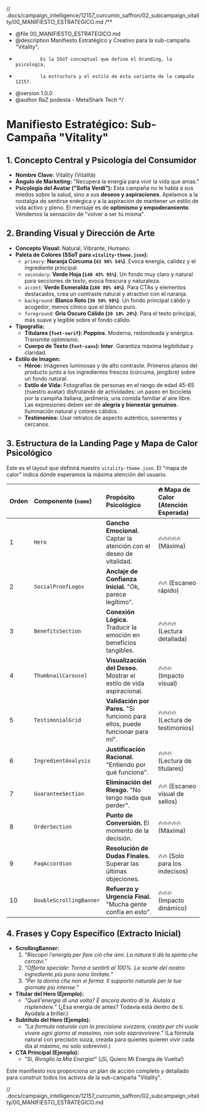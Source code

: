 // .docs/campaign_intelligence/12157_curcumin_saffron/02_subcampaign_vitality/00_MANIFIESTO_ESTRATEGICO.md
/**
 * @file 00_MANIFIESTO_ESTRATEGICO.md
 * @description Manifiesto Estratégico y Creativo para la sub-campaña "Vitality".
 *              Es la SSoT conceptual que define el branding, la psicología,
 *              la estructura y el estilo de esta variante de la campaña 12157.
 * @version 1.0.0
 * @author RaZ podesta - MetaShark Tech
 */

# Manifiesto Estratégico: Sub-Campaña "Vitality"

## 1. Concepto Central y Psicología del Consumidor

*   **Nombre Clave:** Vitality (Vitalità)
*   **Ángulo de Marketing:** "Recupera la energía para vivir la vida que amas."
*   **Psicología del Avatar ("Sofia Verdi"):** Esta campaña no le habla a sus miedos sobre la salud, sino a sus **deseos y aspiraciones**. Apelamos a la nostalgia de sentirse enérgica y a la aspiración de mantener un estilo de vida activo y pleno. El mensaje es de **optimismo y empoderamiento**. Vendemos la sensación de "volver a ser tú misma".

## 2. Branding Visual y Dirección de Arte

*   **Concepto Visual:** Natural, Vibrante, Humano.
*   **Paleta de Colores (SSoT para `vitality-theme.json`):**
    *   `primary`: **Naranja Cúrcuma (`43 96% 54%`)**. Evoca energía, calidez y el ingrediente principal.
    *   `secondary`: **Verde Hoja (`140 45% 95%`)**. Un fondo muy claro y natural para secciones de texto, evoca frescura y naturaleza.
    *   `accent`: **Verde Esmeralda (`160 80% 40%`)**. Para CTAs y elementos destacados, crea un contraste natural y atractivo con el naranja.
    *   `background`: **Blanco Roto (`30 50% 98%`)**. Un fondo principal cálido y acogedor, menos clínico que el blanco puro.
    *   `foreground`: **Gris Oscuro Cálido (`30 10% 20%`)**. Para el texto principal, más suave y legible sobre el fondo cálido.
*   **Tipografía:**
    *   **Titulares (`font-serif`): Poppins**. Moderna, redondeada y enérgica. Transmite optimismo.
    *   **Cuerpo de Texto (`font-sans`): Inter**. Garantiza máxima legibilidad y claridad.
*   **Estilo de Imagen:**
    *   **Héroe:** Imágenes luminosas y de alto contraste. Primeros planos del producto junto a los ingredientes frescos (cúrcuma, jengibre) sobre un fondo natural.
    *   **Estilo de Vida:** Fotografías de personas en el rango de edad 45-65 (nuestro avatar) disfrutando de actividades: un paseo en bicicleta por la campiña italiana, jardinería, una comida familiar al aire libre. Las expresiones deben ser de **alegría y bienestar genuinos**. Iluminación natural y colores cálidos.
    *   **Testimonios:** Usar retratos de aspecto auténtico, sonrientes y cercanos.

## 3. Estructura de la Landing Page y Mapa de Calor Psicológico

Este es el layout que definirá nuestro `vitality-theme.json`. El "mapa de calor" indica dónde esperamos la máxima atención del usuario.

| Orden | Componente (`name`)        | Propósito Psicológico                                     | 🔥 Mapa de Calor (Atención Esperada) |
| :---- | :------------------------- | :-------------------------------------------------------- | :------------------------------------- |
| 1     | `Hero`                     | **Gancho Emocional.** Captar la atención con el deseo de vitalidad. | 🔥🔥🔥🔥🔥 (Máxima)                  |
| 2     | `SocialProofLogos`         | **Anclaje de Confianza Inicial.** "Ok, parece legítimo".     | 🔥🔥 (Escaneo rápido)                 |
| 3     | `BenefitsSection`          | **Conexión Lógica.** Traducir la emoción en beneficios tangibles. | 🔥🔥🔥🔥 (Lectura detallada)          |
| 4     | `ThumbnailCarousel`        | **Visualización del Deseo.** Mostrar el estilo de vida aspiracional. | 🔥🔥🔥 (Impacto visual)              |
| 5     | `TestimonialGrid`          | **Validación por Pares.** "Si funcionó para ellos, puede funcionar para mí". | 🔥🔥🔥🔥 (Lectura de testimonios)     |
| 6     | `IngredientAnalysis`       | **Justificación Racional.** "Entiendo por qué funciona".     | 🔥🔥🔥 (Lectura de titulares)         |
| 7     | `GuaranteeSection`         | **Eliminación del Riesgo.** "No tengo nada que perder".      | 🔥🔥 (Escaneo visual de sellos)       |
| 8     | `OrderSection`             | **Punto de Conversión.** El momento de la decisión.          | 🔥🔥🔥🔥🔥 (Máxima)                  |
| 9     | `FaqAccordion`             | **Resolución de Dudas Finales.** Superar las últimas objeciones. | 🔥🔥 (Solo para los indecisos)        |
| 10    | `DoubleScrollingBanner`    | **Refuerzo y Urgencia Final.** "Mucha gente confía en esto". | 🔥🔥🔥 (Impacto dinámico)            |

## 4. Frases y Copy Específico (Extracto Inicial)

*   **ScrollingBanner:**
    1.  *"Riscopri l'energia per fare ciò che ami. La natura ti dà la spinta che cercavi."*
    2.  *"Offerta speciale: Torna a sentirti al 100%. Le scorte del nostro ingrediente più puro sono limitate."*
    3.  *"Per la donna che non si ferma. Il supporto naturale per le tue giornate più intense."*
*   **Titular del Hero (Ejemplo):**
    *   *"Quell'energia di una volta? È ancora dentro di te. Aiutala a risplendere."* (¿Esa energía de antes? Todavía está dentro de ti. Ayúdala a brillar.)
*   **Subtítulo del Hero (Ejemplo):**
    *   *"La formula naturale con la precisione svizzera, creata per chi vuole vivere ogni giorno al massimo, non solo sopravvivere."* (La fórmula natural con precisión suiza, creada para quienes quieren vivir cada día al máximo, no solo sobrevivir.)
*   **CTA Principal (Ejemplo):**
    *   *"Sì, Rivoglio la Mia Energia!"* (¡Sí, Quiero Mi Energía de Vuelta!)

Este manifiesto nos proporciona un plan de acción completo y detallado para construir todos los activos de la sub-campaña "Vitality".

// .docs/campaign_intelligence/12157_curcumin_saffron/02_subcampaign_vitality/00_MANIFIESTO_ESTRATEGICO.md
